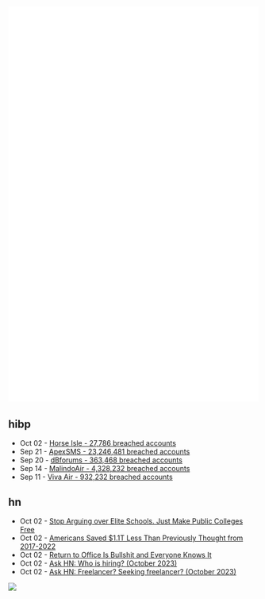 ![Metrics](https://raw.githubusercontent.com/phixion/phixion/master/metrics.svg)

## hibp

<!--
for https://github.com/phixion/phixion/blob/main/.github/workflows/feeds.yml
-->
<!--START_SECTION:haveibeenpwnd-->
- Oct 02 - [Horse Isle - 27,786 breached accounts](https://haveibeenpwned.com/PwnedWebsites#HorseIsle)
- Sep 21 - [ApexSMS - 23,246,481 breached accounts](https://haveibeenpwned.com/PwnedWebsites#ApexSMS)
- Sep 20 - [dBforums - 363,468 breached accounts](https://haveibeenpwned.com/PwnedWebsites#dBforums)
- Sep 14 - [MalindoAir - 4,328,232 breached accounts](https://haveibeenpwned.com/PwnedWebsites#MalindoAir)
- Sep 11 - [Viva Air - 932,232 breached accounts](https://haveibeenpwned.com/PwnedWebsites#VivaAir)
<!--END_SECTION:haveibeenpwnd-->

## hn

<!--
for https://github.com/phixion/phixion/blob/main/.github/workflows/feeds.yml
-->
<!--START_SECTION:hn-->
- Oct 02 - [Stop Arguing over Elite Schools. Just Make Public Colleges Free](https://www.thenation.com/article/society/tuition-free-public-college/)
- Oct 02 - [Americans Saved $1.1T Less Than Previously Thought from 2017-2022](https://www.bloomberg.com/news/articles/2023-09-28/americans-saved-1-1-trillion-less-than-thought-from-2017-2022)
- Oct 02 - [Return to Office Is Bullshit and Everyone Knows It](https://soatok.blog/2023/10/02/return-to-office-is-bullshit-and-everyone-knows-it/)
- Oct 02 - [Ask HN: Who is hiring? (October 2023)](https://news.ycombinator.com/item?id=37739028)
- Oct 02 - [Ask HN: Freelancer? Seeking freelancer? (October 2023)](https://news.ycombinator.com/item?id=37739027)
<!--END_SECTION:hn-->

<!--
for https://yhype.me
-->
![](https://hit.yhype.me/github/profile?user_id=13013670)
